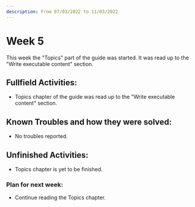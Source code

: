 ```yaml
---
description: From 07/03/2022 to 11/03/2022
---
```


# Week 5

This week the "Topics" part of the guide was started. It was read up to the
"Write executable content" section.

## Fullfield Activities:

* Topics chapter of the guide was read up to the "Write executable content" section.

## Known Troubles and how they were solved:

* No troubles reported.

## Unfinished Activities:

* Topics chapter is yet to be finished.

### Plan for next week:

* Continue reading the Topics chapter.
